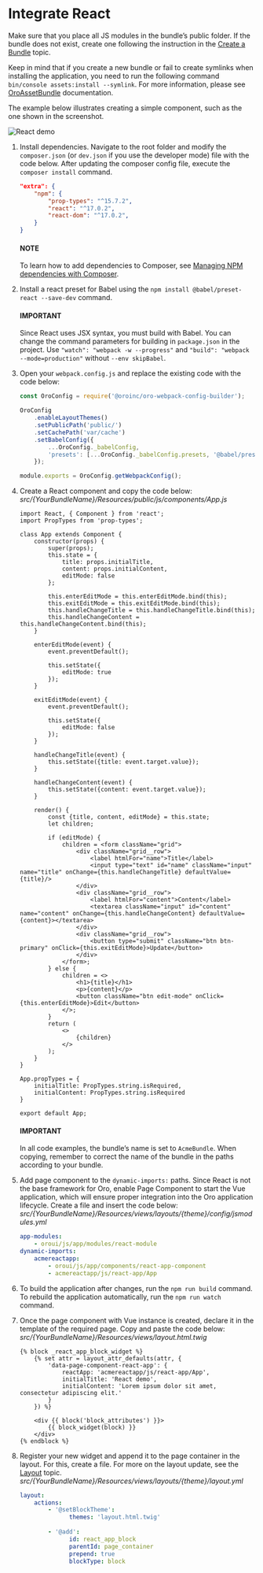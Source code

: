 <a id="dev-doc-react-integration"></a>

# Integrate React

Make sure that you place all JS modules in the bundle’s public folder. If the bundle does not exist, create one following the instruction in the [Create a Bundle](../../../backend/extension/create-bundle.md#dev-cookbook-framework-how-to-create-new-bundle) topic.

Keep in mind that if you create a new bundle or fail to create symlinks when installing the application, you need to run the following command `bin/console assets:install --symlink`. For more information, please see [OroAssetBundle](../../../bundles/platform/AssetBundle/index.md#bundle-docs-platform-asset-bundle) documentation.

The example below illustrates creating a simple component, such as the one shown in the screenshot.

![React demo](img/frontend/frontend-architecture/frameworks/react-demo.png)
1. Install dependencies. Navigate to the root folder and modify the `composer.json` (or `dev.json` if you use the developer mode) file with the code below. After updating the composer config file, execute the `composer install` command.
   ```json
   "extra": {
       "npm": {
           "prop-types": "^15.7.2",
           "react": "^17.0.2",
           "react-dom": "^17.0.2",
       }
   }
   ```

   #### NOTE
   To learn how to add dependencies to Composer, see [Managing NPM dependencies with Composer](../composer-js-dependencies.md#dev-doc-frontend-composer-js-dependencies).
2. Install a react preset for Babel using the `npm install @babel/preset-react --save-dev` command.

   #### IMPORTANT
   Since React uses JSX syntax, you must build with Babel. You can change the command parameters for building in `package.json` in the project. Use `"watch": "webpack -w --progress"` and `"build": "webpack --mode=production"` without `--env skipBabel`.
3. Open your `webpack.config.js` and replace the existing code with the code below:
   ```javascript
   const OroConfig = require('@oroinc/oro-webpack-config-builder');

   OroConfig
       .enableLayoutThemes()
       .setPublicPath('public/')
       .setCachePath('var/cache')
       .setBabelConfig({
           ...OroConfig._babelConfig,
           'presets': [...OroConfig._babelConfig.presets, '@babel/preset-react']
       });

   module.exports = OroConfig.getWebpackConfig();
   ```
4. Create a React component and copy the code below:
   *src/{YourBundleName}/Resources/public/js/components/App.js*
   ```none
   import React, { Component } from 'react';
   import PropTypes from 'prop-types';

   class App extends Component {
       constructor(props) {
           super(props);
           this.state = {
               title: props.initialTitle,
               content: props.initialContent,
               editMode: false
           };

           this.enterEditMode = this.enterEditMode.bind(this);
           this.exitEditMode = this.exitEditMode.bind(this);
           this.handleChangeTitle = this.handleChangeTitle.bind(this);
           this.handleChangeContent = this.handleChangeContent.bind(this);
       }

       enterEditMode(event) {
           event.preventDefault();

           this.setState({
               editMode: true
           });
       }

       exitEditMode(event) {
           event.preventDefault();

           this.setState({
               editMode: false
           });
       }

       handleChangeTitle(event) {
           this.setState({title: event.target.value});
       }

       handleChangeContent(event) {
           this.setState({content: event.target.value});
       }

       render() {
           const {title, content, editMode} = this.state;
           let children;

           if (editMode) {
               children = <form className="grid">
                   <div className="grid__row">
                       <label htmlFor="name">Title</label>
                       <input type="text" id="name" className="input" name="title" onChange={this.handleChangeTitle} defaultValue={title}/>
                   </div>
                   <div className="grid__row">
                       <label htmlFor="content">Content</label>
                       <textarea className="input" id="content" name="content" onChange={this.handleChangeContent} defaultValue={content}></textarea>
                   </div>
                   <div className="grid__row">
                       <button type="submit" className="btn btn-primary" onClick={this.exitEditMode}>Update</button>
                   </div>
               </form>;
           } else {
               children = <>
                   <h1>{title}</h1>
                   <p>{content}</p>
                   <button className="btn edit-mode" onClick={this.enterEditMode}>Edit</button>
               </>;
           }
           return (
               <>
                   {children}
               </>
           );
       }
   }

   App.propTypes = {
       initialTitle: PropTypes.string.isRequired,
       initialContent: PropTypes.string.isRequired
   }

   export default App;
   ```

   #### IMPORTANT
   In all code examples, the bundle’s name is set to `AcmeBundle`. When copying, remember to correct the name of the bundle in the paths according to your bundle.
5. Add page component to the `dynamic-imports:` paths. Since React is not the base framework for Oro, enable Page Component to start the Vue application, which will ensure proper integration into the Oro application lifecycle. Create a file and insert the code below:
   *src/{YourBundleName}/Resources/views/layouts/{theme}/config/jsmodules.yml*
   ```yaml
   app-modules:
       - oroui/js/app/modules/react-module
   dynamic-imports:
       acmereactapp:
           - oroui/js/app/components/react-app-component
           - acmereactapp/js/react-app/App
   ```
6. To build the application after changes, run the `npm run build` command. To rebuild the application automatically, run the `npm run watch` command.
7. Once the page component with Vue instance is created, declare it in the template of the required page. Copy and paste the code below:
   *src/{YourBundleName}/Resources/views/layout.html.twig*
   ```html+jinja
   {% block _react_app_block_widget %}
       {% set attr = layout_attr_defaults(attr, {
           'data-page-component-react-app': {
               reactApp: 'acmereactapp/js/react-app/App',
               initialTitle: 'React demo',
               initialContent: 'Lorem ipsum dolor sit amet, consectetur adipiscing elit.'
           }
       }) %}

       <div {{ block('block_attributes') }}>
           {{ block_widget(block) }}
       </div>
   {% endblock %}
   ```
8. Register your new widget and append it to the page container in the layout. For this, create a file. For more on the layout update, see the [Layout](../../storefront/layouts/index.md#dev-doc-frontend-layouts-layout) topic.
   *src/{YourBundleName}/Resources/views/layouts/{theme}/layout.yml*
   ```yaml
   layout:
       actions:
           - '@setBlockTheme':
                 themes: 'layout.html.twig'
        
           - '@add':
                 id: react_app_block
                 parentId: page_container
                 prepend: true
                 blockType: block
   ```

<!-- Frontend -->
